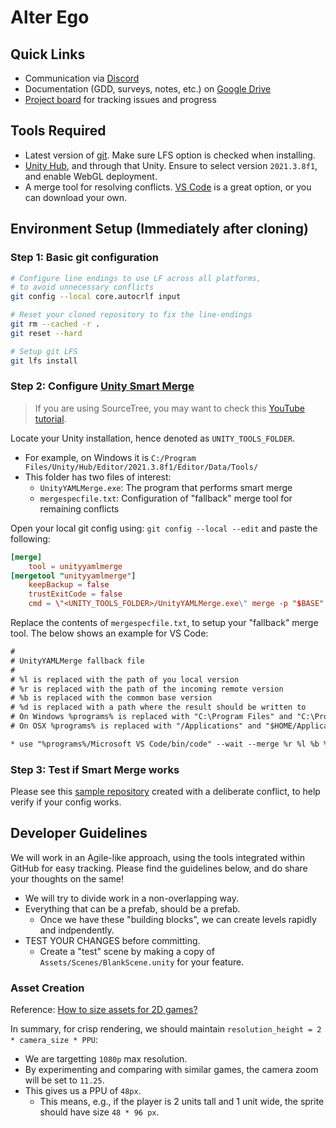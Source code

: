 # Alter Ego

## Quick Links

 - Communication via [Discord](https://discord.gg/fKvweVH9CU)
 - Documentation (GDD, surveys, notes, etc.) on [Google Drive](https://drive.google.com/drive/folders/1wZfKsCMxFXs1D0v6773a8cE5PwrfDy2c?usp=sharing)
 - [Project board](https://github.com/vinayg-usc/alter-ego-game/projects) for tracking issues and progress


## Tools Required

 - Latest version of [git](https://git-scm.com/downloads). Make sure LFS option is checked when installing. 
 - [Unity Hub](https://unity3d.com/get-unity/download), and through that Unity. Ensure to select version `2021.3.8f1`, and enable WebGL deployment.
 - A merge tool for resolving conflicts. [VS Code](https://code.visualstudio.com/download) is a great option, or you can download your own.

## Environment Setup (Immediately after cloning)

### Step 1: Basic git configuration

```bash
# Configure line endings to use LF across all platforms,
# to avoid unnecessary conflicts
git config --local core.autocrlf input

# Reset your cloned repository to fix the line-endings
git rm --cached -r .
git reset --hard

# Setup git LFS
git lfs install
```

### Step 2: Configure [Unity Smart Merge](https://docs.unity3d.com/Manual/SmartMerge.html)

> If you are using SourceTree, you may want to check this [YouTube tutorial](https://youtu.be/P_vLYDq2YkE).

Locate your Unity installation, hence denoted as `UNITY_TOOLS_FOLDER`.
  - For example, on Windows it is `C:/Program Files/Unity/Hub/Editor/2021.3.8f1/Editor/Data/Tools/`
 - This folder has two files of interest:
   - `UnityYAMLMerge.exe`: The program that performs smart merge
   - `mergespecfile.txt`: Configuration of "fallback" merge tool for remaining conflicts

Open your local git config using: `git config --local --edit` and paste the following:
```conf
[merge]
    tool = unityyamlmerge
[mergetool "unityyamlmerge"]
    keepBackup = false
    trustExitCode = false
    cmd = \"<UNITY_TOOLS_FOLDER>/UnityYAMLMerge.exe\" merge -p "$BASE" "$REMOTE" "$LOCAL" "$MERGED"
```

Replace the contents of `mergespecfile.txt`, to setup your "fallback" merge tool. The below shows an example for VS Code:

```txt
#
# UnityYAMLMerge fallback file
#
# %l is replaced with the path of you local version
# %r is replaced with the path of the incoming remote version
# %b is replaced with the common base version
# %d is replaced with a path where the result should be written to
# On Windows %programs% is replaced with "C:\Program Files" and "C:\Program Files (x86)" there by resulting in two entries to try out
# On OSX %programs% is replaced with "/Applications" and "$HOME/Applications" thereby resulting in two entries to try out

* use "%programs%/Microsoft VS Code/bin/code" --wait --merge %r %l %b %d
```

### Step 3: Test if Smart Merge works

Please see this [sample repository](https://github.com/vinayg-usc/unity-git-expt) created with a deliberate conflict, to help verify if your config works.

## Developer Guidelines

We will work in an Agile-like approach, using the tools integrated within GitHub for easy tracking. Please find the guidelines below, and do share your thoughts on the same!
 - We will try to divide work in a non-overlapping way.
 - Everything that can be a prefab, should be a prefab.
   - Once we have these "building blocks", we can create levels rapidly and indpendently.
 - TEST YOUR CHANGES before committing.
   - Create a "test" scene by making a copy of `Assets/Scenes/BlankScene.unity` for your feature.

### Asset Creation

Reference: [How to size assets for 2D games?](https://blog.unity.com/technology/choosing-the-resolution-of-your-2d-art-assets)

In summary, for crisp rendering, we should maintain `resolution_height = 2 * camera_size * PPU`:
 - We are targetting `1080p` max resolution.
 - By experimenting and comparing with similar games, the camera zoom will be set to `11.25`.
 - This gives us a PPU of `48px`.
   - This means, e.g., if the player is 2 units tall and 1 unit wide, the sprite should have size `48 * 96 px`.
